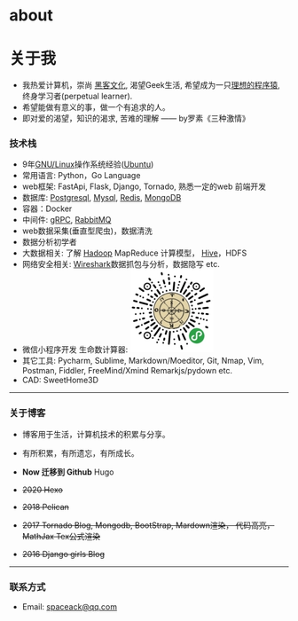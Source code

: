 # about


# 关于我

- 我热爱计算机，崇尚 [黑客文化](http://translations.readthedocs.io/en/latest/hacker_howto.html#id5), 渴望Geek生活, 希望成为一只[理想的程序猿](http://guoze.me/excellent-programmer.html), 终身学习者(perpetual learner).
- 希望能做有意义的事，做一个有追求的人。
- 即对爱的渴望，知识的渴求, 苦难的理解 —— by罗素《三种激情》


### 技术栈
- 9年[GNU/Linux](https://www.gnu.org/gnu/linux-and-gnu.en.html)操作系统经验([Ubuntu](https://www.ubuntu.com/desktop))
- 常用语言: Python，Go Language
- web框架: FastApi, Flask, Django, Tornado, 熟悉一定的web 前端开发
- 数据库: [Postgresql](https://www.postgresql.org/), [Mysql](https://mariadb.org/), [Redis](https://redis.io/), [MongoDB](https://www.mongodb.com/)
- 容器：Docker
- 中间件: [gRPC](www.grpc.io), [RabbitMQ](http://www.rabbitmq.com)
- web数据采集(垂直型爬虫)，数据清洗
- 数据分析初学者
- 大数据相关: 了解 [Hadoop](http://hadoop.apache.org/) MapReduce 计算模型， [Hive](https://hive.apache.org/)，HDFS
- 网络安全相关: [Wireshark](https://www.wireshark.org/)数据抓包与分析，数据隐写 etc.
- 微信小程序开发 生命数计算器: 
![生命数计算器](wx-lifenum.jpeg)
- 其它工具: Pycharm, Sublime, Markdown/Moeditor, Git, Nmap, Vim, Postman, Fiddler, FreeMind/Xmind  Remarkjs/pydown etc.
 - CAD: SweetHome3D

---

### 关于博客
- 博客用于生活，计算机技术的积累与分享。
- 有所积累，有所遗忘，有所成长。
- **Now  迁移到 Github** Hugo
- <del>2020 Hexo<del>
- <del>2018 Pelican</del> 
- <del>2017 Tornado Blog, Mongodb, BootStrap, Mardown渲染， 代码高亮，MathJax Tex公式渲染</del>

- <del>2016 Django girls Blog</del>



---
### 联系方式
- Email: spaceack@qq.com
